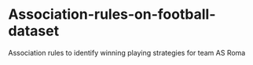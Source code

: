 # Association-rules-on-football-dataset
Association rules to identify winning playing strategies for team AS Roma
